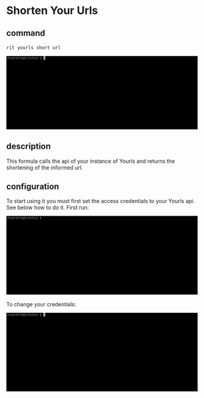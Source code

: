 # Shorten Your Urls

## command

```bash
rit yourls short url
```

![Example](https://raw.githubusercontent.com/fabianofernandeszup/ritchie-formulas-fabiano/master/yourls/short/url/docs/yourl-gif.gif)

## description

This formula calls the api of your instance of Yourls and returns the shortening of the informed url.

## configuration

To start using it you must first set the access credentials to your Yourls api. See below how to do it.
First run:

![Example](https://raw.githubusercontent.com/fabianofernandeszup/ritchie-formulas-fabiano/master/yourls/short/url/docs/your-credential.gif)

To change your credentials:

![Example](https://raw.githubusercontent.com/fabianofernandeszup/ritchie-formulas-fabiano/master/yourls/short/url/docs/add-cred-yourls.gif)
